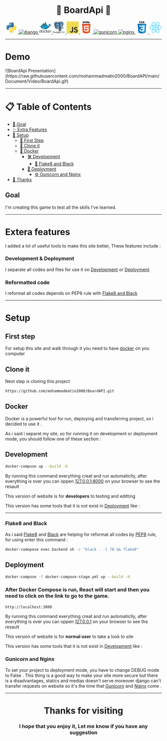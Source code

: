 <div align="center">
  <h1>🎲 BoardApi 🎲</h1>
</div>
<p align="center">
<a href="https://www.python.org" target="_blank"> <img src="https://raw.githubusercontent.com/devicons/devicon/master/icons/python/python-original.svg" alt="python" width="40" height="40"/> </a>
<a href="https://www.djangoproject.com/" target="_blank" rel="noreferrer"> <img src="https://cdn.worldvectorlogo.com/logos/django.svg" alt="django" width="40" height="40"/> </a>
<a href="https://www.docker.com/" target="_blank" rel="noreferrer"> <img src="https://raw.githubusercontent.com/devicons/devicon/master/icons/docker/docker-original-wordmark.svg" alt="docker" width="40" height="40"/> </a>
<a href="https://www.postgresql.org" target="_blank" rel="noreferrer"> <img src="https://raw.githubusercontent.com/devicons/devicon/master/icons/postgresql/postgresql-original-wordmark.svg" alt="postgresql" width="40" height="40"/> </a>
<a href="https://developer.mozilla.org/en-US/docs/Web/JavaScript" target="_blank" rel="noreferrer"> <img src="https://raw.githubusercontent.com/devicons/devicon/master/icons/javascript/javascript-original.svg" alt="javascript" width="40" height="40"/> </a>
<a href="https://www.w3.org/html/" target="_blank" rel="noreferrer"> <img src="https://raw.githubusercontent.com/devicons/devicon/master/icons/html5/html5-original-wordmark.svg" alt="html5" width="40" height="40"/> </a>
<a href="https://www.gunicorn.org" target="_blank" rel="noreferrer"> <img src="https://www.vectorlogo.zone/logos/gunicorn/gunicorn-icon.svg" alt="gunicorn" width="40" height="40"/> </a>
<a href="https://www.nginx.com" target="_blank" rel="noreferrer"> <img src="https://www.vectorlogo.zone/logos/nginx/nginx-icon.svg" alt="nginx" width="40" height="40"/> </a>
<a href="https://www.w3schools.com/css/" target="_blank" rel="noreferrer"> <img src="https://raw.githubusercontent.com/devicons/devicon/master/icons/css3/css3-original-wordmark.svg" alt="css3" width="40" height="40"/> </a>
<img src="https://raw.githubusercontent.com/devicons/devicon/master/icons/react/react-original.svg" alt="react" width="40" height="40"/>
<hr>
  
<h1>Demo</h1>
![BoardApi Presentation](https://raw.githubusercontent.com/mohammadmatin2000/BoardAPI/main/Document/Video/BoardApi.gif)

<hr>
  
# 📋 Table of Contents
- [🎯 Goal](#-goal)
- [✨ Extra Features](#-extra-features)
- [🚀 Setup](#-setup)
  - [🔹 First Step](#-first-step)
  - [🔹 Clone it](#-clone-it)
  - [🐳 Docker](#-docker)
    - [🛠 Development](#-development)
      - [🎨 Flake8 and Black](#-flake8-and-black)
    - [🚢 Deployment](#-deployment)
      - [⚙ Gunicorn and Nginx](#-gunicorn-and-nginx)
- [🙏 Thanks](#-thanks-for-visiting)

## Goal
I'm creating this game to test all the skills I've learned.

<hr>

# Extera features
I added a lot of useful tools to make this site better, These features include :

### Development & Deployment
I separate all codes and files for use it on [Development](#development) or [Deployment](#deployment)


### Reformatted code
I reformat all codes depends on PEP8 rule with [Flake8 and Black](#flake8-and-black)

<hr>

# Setup

## First step
For setup this site and walk through it you need to have <a href='https://www.docker.com/'>docker</a> on you computer

## Clone it
Next step is cloning this project
```bash
https://github.com/mohammadmatin2000/BoardAPI.git
```

## Docker
Docker is a powerful tool for run, deploying and transferring project, so i decided to use it .

As i said i separet my site, so for running it on development or deployment mode, you should follow one of these section :

## Development
```bash
docker-compose up --build -d
```
By running this command everything creat and run automaticlly, after everything is over you can oppen <a href='127.0.0.1:8000'>127.0.0.1:8000</a> on your browser to see the resault

This version of website is for <b>developers</b> to testing and editting

This version has some tools that it is not exist in [Deployment](#deployment) like :


<hr>

### Flake8 and Black
As i said <a href='https://pypi.org/project/flake8-django/'>Flake8</a> and <a href='https://pypi.org/project/black/'>Black</a> are helping for reformat all codes by <a href='https://peps.python.org/pep-0008/'>PEP8</a> rule, for using enter this command :
```bash
docker-comopose exec backend sh -c "black . -l 78 && flake8"
```


## Deployment
```bash
docker-compose -f docker-compose-stage.yml up --build -d
```
<h3>After Docker Compose is run, React will start and then you need to click on the link to go to the game.</h3>

```bash
http://localhost:3000
```
By running this command everything creat and run automaticlly, after everything is over you can oppen <a href='127.0.0.1:8000'>127.0.0.1</a> on your browser to see the resault

This version of website is for <b>normal user</b> to take a look to site

This version has some tools that it is not exist in [Development](#development) like :
### Gunicorn and Nginx
To set your project to deployment mode, you have to change DEBUG mode to False . This thing is a good way to make your site more secure but there is a disadvantages, statics and medias doesn't serve moreover django can't transfer requests on website so it's the time that <a href='https://gunicorn.org/'>Gunicorn</a> and <a href='https://nginx.org/en/'>Nginx</a> come .
<hr>

<div align="center">
<h1 align="center">Thanks for visiting</h1>
<h3 align="center">I hope that you enjoy it, Let me know if you have any suggestion</h3>
</div>
